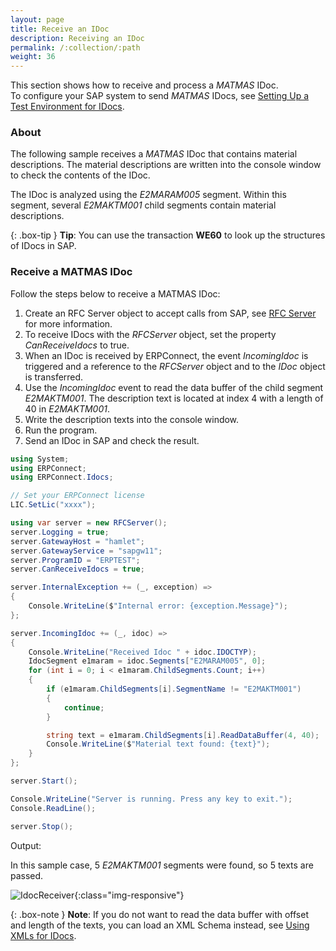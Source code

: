 ```yaml
---
layout: page
title: Receive an IDoc
description: Receiving an IDoc
permalink: /:collection/:path
weight: 36
---
```



This section shows how to receive and process a *MATMAS* IDoc.<br>
To configure your SAP system to send *MATMAS* IDocs, see [Setting Up a Test Environment for IDocs](./prerequisites#setting-up-a-test-environment-for-idocs).

### About

The following sample receives a *MATMAS* IDoc that contains material descriptions. 
The material descriptions are written into the console window to check the contents of the IDoc. 
 
The IDoc is analyzed using the *E2MARAM005* segment. 
Within this segment, several *E2MAKTM001* child segments contain material descriptions.

{: .box-tip }
**Tip**: You can use the transaction **WE60** to look up the structures of IDocs in SAP.


### Receive a MATMAS IDoc
Follow the steps below to receive a MATMAS IDoc:

1. Create an RFC Server object to accept calls from SAP, see [RFC Server](../rfc-server/example) for more information.
2. To receive IDocs with the *RFCServer* object, set the property *CanReceiveIdocs* to true.<br>
3. When an IDoc is received by ERPConnect, the event *IncomingIdoc* is triggered and a reference to the *RFCServer* object and to the *IDoc* object is transferred. 
4. Use the *IncomingIdoc* event to read the data buffer of the child segment *E2MAKTM001*. 
The description text is located at index 4 with a length of 40 in *E2MAKTM001*. <br>
5. Write the description texts into the console window.
6. Run the program.
7. Send an IDoc in SAP and check the result. 

```csharp
using System;
using ERPConnect;
using ERPConnect.Idocs;

// Set your ERPConnect license
LIC.SetLic("xxxx");

using var server = new RFCServer();
server.Logging = true;
server.GatewayHost = "hamlet";
server.GatewayService = "sapgw11";
server.ProgramID = "ERPTEST";
server.CanReceiveIdocs = true;

server.InternalException += (_, exception) =>
{
    Console.WriteLine($"Internal error: {exception.Message}");
};

server.IncomingIdoc += (_, idoc) =>
{
    Console.WriteLine("Received Idoc " + idoc.IDOCTYP);
    IdocSegment e1maram = idoc.Segments["E2MARAM005", 0];
    for (int i = 0; i < e1maram.ChildSegments.Count; i++)
    {
        if (e1maram.ChildSegments[i].SegmentName != "E2MAKTM001")
        {
            continue;
        }

        string text = e1maram.ChildSegments[i].ReadDataBuffer(4, 40);
        Console.WriteLine($"Material text found: {text}");
    }
};

server.Start();

Console.WriteLine("Server is running. Press any key to exit.");
Console.ReadLine();

server.Stop();
```


Output:

In this sample case, 5 *E2MAKTM001* segments were found, so 5 texts are passed. 

![IdocReceiver](/img/contents/IdocReceiver.jpg){:class="img-responsive"}



{: .box-note }
**Note**: If you do not want to read the data buffer with offset and length of the texts, you can load an XML Schema instead, see [Using XMLs for IDocs](./xml-support-for-idoc-programming).
